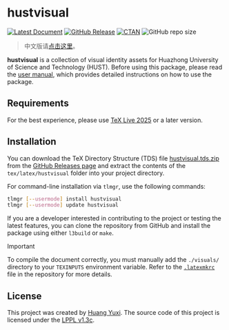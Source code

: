 # hustvisual

[![Latest Document](https://img.shields.io/github/v/release/hust-latex/hustvisual?label=Docs)](https://github.com/hust-latex/hustvisual/releases/latest/download/hustvisual.pdf)
[![GitHub Release](https://img.shields.io/github/v/release/hust-latex/hustvisual?label=Release)](https://github.com/hust-latex/hustvisual/releases/latest)
[![CTAN](https://img.shields.io/ctan/v/hustvisual?label=CTAN)](https://www.ctan.org/pkg/hustvisual)
![GitHub repo size](https://img.shields.io/github/repo-size/hust-latex/hustvisual)

> 中文版请[点击这里](https://github.com/hust-latex/hustvisual/blob/master/README.zh-cn.md)。

**hustvisual** is a collection of visual identity assets for Huazhong University of Science and Technology (HUST).
Before using this package, please read the [user manual](https://github.com/hust-latex/hustvisual/releases/latest/download/hustvisual.pdf), which provides detailed instructions on how to use the package.

## Requirements

For the best experience, please use [TeX Live 2025](https://www.tug.org/texlive/) or a later version.

## Installation

You can download the TeX Directory Structure (TDS) file [hustvisual.tds.zip](https://github.com/hust-latex/hustvisual/releases/latest/download/hustvisual.tds.zip) from the [GitHub Releases page](https://github.com/hust-latex/hustvisual/releases/latest) and extract the contents of the `tex/latex/hustvisual` folder into your project directory.

For command-line installation via `tlmgr`, use the following commands:

```bash
tlmgr [--usermode] install hustvisual
tlmgr [--usermode] update hustvisual
```

If you are a developer interested in contributing to the project or testing the latest features, you can clone the repository from GitHub and install the package using either `l3build` or `make`.

> [!IMPORTANT]
> To compile the document correctly, you must manually add the `./visuals/` directory to your `TEXINPUTS` environment variable.
> Refer to the [`.latexmkrc`](https://github.com/hust-latex/hustvisual/blob/main/.latexmkrc) file in the repository for more details.

## License
This project was created by [Huang Yuxi](https://github.com/huangyxi).
The source code of this project is licensed under the [LPPL v1.3c](https://www.latex-project.org/lppl/lppl-1-3c/).
